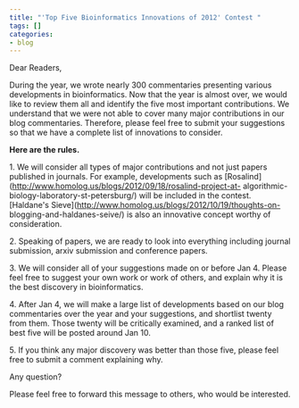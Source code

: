 ```yaml
---
title: "'Top Five Bioinformatics Innovations of 2012' Contest "
tags: []
categories:
- blog
---
```

Dear Readers,
<!--more-->

During the year, we wrote nearly 300 commentaries presenting various
developments in bioinformatics. Now that the year is almost over, we would
like to review them all and identify the five most important contributions. We
understand that we were not able to cover many major contributions in our blog
commentaries. Therefore, please feel free to submit your suggestions so that
we have a complete list of innovations to consider.

**Here are the rules.**

1\. We will consider all types of major contributions and not just papers
published in journals. For example, developments such as
[Rosalind](http://www.homolog.us/blogs/2012/09/18/rosalind-project-at-
algorithmic-biology-laboratory-st-petersburg/) will be included in the
contest. [Haldane's Sieve](http://www.homolog.us/blogs/2012/10/19/thoughts-on-
blogging-and-haldanes-seive/) is also an innovative concept worthy of
consideration.

2\. Speaking of papers, we are ready to look into everything including journal
submission, arxiv submission and conference papers.

3\. We will consider all of your suggestions made on or before Jan 4. Please
feel free to suggest your own work or work of others, and explain why it is
the best discovery in bioinformatics.

4\. After Jan 4, we will make a large list of developments based on our blog
commentaries over the year and your suggestions, and shortlist twenty from
them. Those twenty will be critically examined, and a ranked list of best five
will be posted around Jan 10.

5\. If you think any major discovery was better than those five, please feel
free to submit a comment explaining why.

Any question?

Please feel free to forward this message to others, who would be interested.

